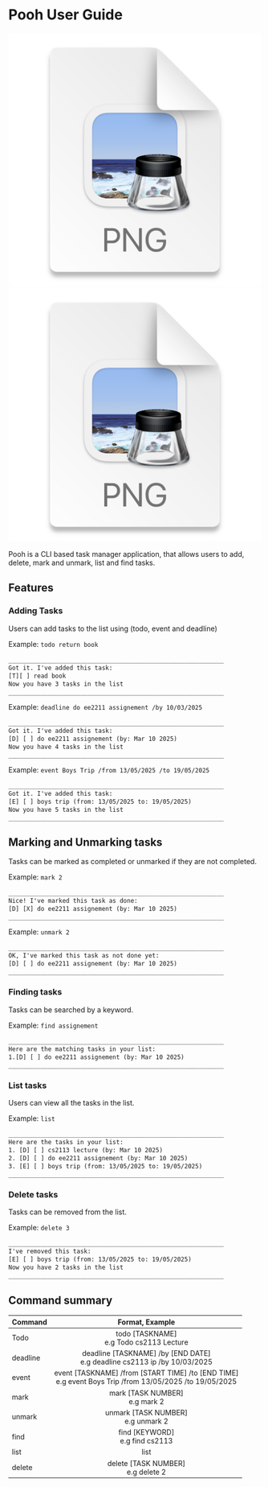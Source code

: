 # Pooh User Guide
![img.png](img.png)
![img_1.png](img_1.png)

Pooh is a CLI based task manager application, that allows users to add, delete, mark and unmark, list and find tasks.

## Features

### Adding Tasks

Users can add tasks to the list using (todo, event and deadline)

Example: `todo return book`
```
____________________________________________________________
Got it. I've added this task:
[T][ ] read book
Now you have 3 tasks in the list
____________________________________________________________
```
Example: `deadline do ee2211 assignement /by 10/03/2025`
```
____________________________________________________________
Got it. I've added this task:
[D] [ ] do ee2211 assignement (by: Mar 10 2025)
Now you have 4 tasks in the list
____________________________________________________________
``` 
Example: `event Boys Trip /from 13/05/2025 /to 19/05/2025`
```
____________________________________________________________
Got it. I've added this task:
[E] [ ] boys trip (from: 13/05/2025 to: 19/05/2025)
Now you have 5 tasks in the list
____________________________________________________________
```

## Marking and Unmarking tasks

Tasks can be marked as completed or unmarked if they are not completed.

Example: `mark 2`
```
____________________________________________________________
Nice! I've marked this task as done:
[D] [X] do ee2211 assignement (by: Mar 10 2025)
____________________________________________________________
``` 

Example: `unmark 2`
```
____________________________________________________________
OK, I've marked this task as not done yet:
[D] [ ] do ee2211 assignement (by: Mar 10 2025)
____________________________________________________________
```

### Finding tasks

Tasks can be searched by a keyword.

Example: `find assignement`
```
____________________________________________________________
Here are the matching tasks in your list:
1.[D] [ ] do ee2211 assignement (by: Mar 10 2025)
____________________________________________________________
```
### List tasks

Users can view all the tasks in the list.

Example: `list`
```
____________________________________________________________
Here are the tasks in your list:
1. [D] [ ] cs2113 lecture (by: Mar 10 2025)
2. [D] [ ] do ee2211 assignement (by: Mar 10 2025)
3. [E] [ ] boys trip (from: 13/05/2025 to: 19/05/2025)
____________________________________________________________
```

### Delete tasks

Tasks can be removed from the list.

Example: `delete 3`
```
____________________________________________________________
I've removed this task:
[E] [ ] boys trip (from: 13/05/2025 to: 19/05/2025)
Now you have 2 tasks in the list
____________________________________________________________
```
## Command summary

| Command  |                                               Format, Example                                                |
|----------|:------------------------------------------------------------------------------------------------------------:|
| Todo     |                                 todo [TASKNAME] <br/>e.g Todo cs2113 Lecture                                 |
| deadline |                 deadline [TASKNAME] /by [END DATE]<br/>e.g deadline cs2113 ip /by 10/03/2025                 |
| event    | event [TASKNAME] /from [START TIME] /to [END TIME] <br/> e.g event Boys Trip /from 13/05/2025 /to 19/05/2025 |
| mark     |                                     mark [TASK NUMBER] <br/> e.g mark 2                                      |
| unmark   |                                   unmark [TASK NUMBER] <br/> e.g unmark 2                                    |
| find     |                                     find [KEYWORD] <br/> e.g find cs2113                                     |
| list     |                                                     list                                                     |
| delete   |                                   delete [TASK NUMBER] <br/> e.g delete 2                                    |

